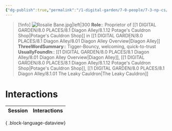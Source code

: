 ```yaml
---
{"dg-publish":true,"permalink":"/1-digital-garden/7-0-people/7-3-np-cs/rosalie-bane/","tags":["#person","#diagon-alley","#diagon-alley-resident","#shopkeeper"]}
---
```


>[!info] 
>![Rosalie Bane.jpg|left|300](/img/user/1%20DIGITAL%20GARDEN/7.0%20PEOPLE/7.3%20NPCs/Headshots/Rosalie%20Bane.jpg)
>**Role**:: Proprietor of [[1 DIGITAL GARDEN/8.0 PLACES/8.1 Diagon Alley/8.1.12 Potage's Cauldron Shop\|Potage's Cauldron Shop]] in [[1 DIGITAL GARDEN/8.0 PLACES/8.1 Diagon Alley/8.01 Diagon Alley Overview\|Diagon Alley]]
>**ThreeWordSummary**:: Tigger-Bouncy, welcoming, quick-to-trust
>**UsuallyFoundIn**:: [[1 DIGITAL GARDEN/8.0 PLACES/8.1 Diagon Alley/8.01 Diagon Alley Overview\|Diagon Alley]], [[1 DIGITAL GARDEN/8.0 PLACES/8.1 Diagon Alley/8.1.12 Potage's Cauldron Shop\|Potage's Cauldron Shop]], [[1 DIGITAL GARDEN/8.0 PLACES/8.1 Diagon Alley/8.1.01 The Leaky Cauldron\|The Leaky Cauldron]]

# Interactions

| Session | Interactions |
| ------- | ------------ |

{ .block-language-dataview}
